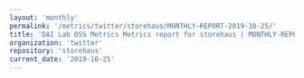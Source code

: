 ```yaml
---
layout: 'monthly'
permalink: '/metrics/twitter/storehaus/MONTHLY-REPORT-2019-10-25/'
title: 'DAI Lab OSS Metrics Metrics report for storehaus | MONTHLY-REPORT-2019-10-25'
organization: 'twitter'
repository: 'storehaus'
current_date: '2019-10-25'
---
```

